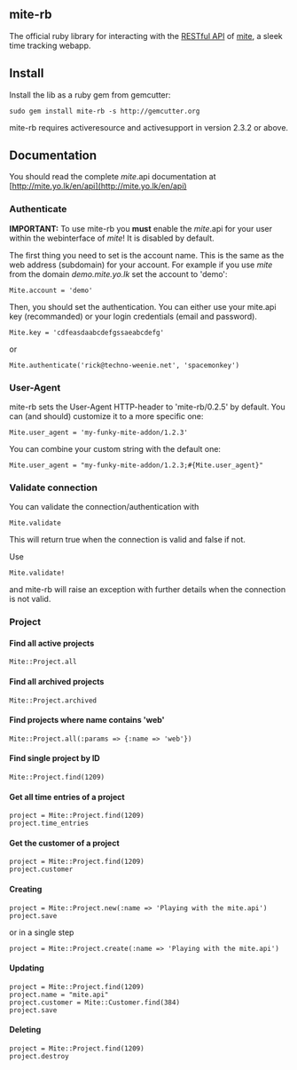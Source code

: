 ## mite-rb

The official ruby library for interacting with the [RESTful API](http://mite.yo.lk/en/api) of [mite](http://mite.yo.lk/en), a sleek time tracking webapp.

## Install

Install the lib as a ruby gem from gemcutter:
   
    sudo gem install mite-rb -s http://gemcutter.org

mite-rb requires activeresource and activesupport in version 2.3.2 or above.

## Documentation

You should read the complete *mite*.api documentation at [http://mite.yo.lk/en/api](http://mite.yo.lk/en/api)

### Authenticate

**IMPORTANT:** To use mite-rb you **must** enable the *mite*.api for your user within the webinterface of *mite*! It is disabled by default.

The first thing you need to set is the account name.  This is the same as the web address (subdomain) for your account. For example if you use *mite* from the domain *demo.mite.yo.lk* set the account to 'demo':

    Mite.account = 'demo'

Then, you should set the authentication. You can either use your mite.api key (recommanded) or your login credentials (email and password).
    
    Mite.key = 'cdfeasdaabcdefgssaeabcdefg'
    
or
    
    Mite.authenticate('rick@techno-weenie.net', 'spacemonkey')

### User-Agent

mite-rb sets the User-Agent HTTP-header to 'mite-rb/0.2.5' by default. You can (and should) customize it to a more specific one:

    Mite.user_agent = 'my-funky-mite-addon/1.2.3'

You can combine your custom string with the default one:

    Mite.user_agent = "my-funky-mite-addon/1.2.3;#{Mite.user_agent}"

### Validate connection

You can validate the connection/authentication with

    Mite.validate
  
This will return true when the connection is valid and false if not.

Use

    Mite.validate!
  
and mite-rb will raise an exception with further details when the connection is not valid.

### Project

#### Find all active projects

    Mite::Project.all
    
#### Find all archived projects

    Mite::Project.archived
    
#### Find projects where name contains 'web'

    Mite::Project.all(:params => {:name => 'web'})
   
#### Find single project by ID

    Mite::Project.find(1209)
    
#### Get all time entries of a project

    project = Mite::Project.find(1209)
    project.time_entries
    
#### Get the customer of a project

    project = Mite::Project.find(1209)
    project.customer
 
#### Creating

    project = Mite::Project.new(:name => 'Playing with the mite.api')
    project.save

or in a single step
 
    project = Mite::Project.create(:name => 'Playing with the mite.api') 
 
#### Updating

    project = Mite::Project.find(1209)
    project.name = "mite.api"
    project.customer = Mite::Customer.find(384)
    project.save
 
#### Deleting

    project = Mite::Project.find(1209)
    project.destroy


